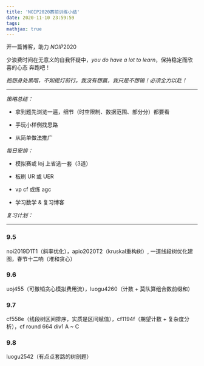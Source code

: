 ```yaml
---
title: 'NOIP2020赛前训练小结'
date: 2020-11-10 23:59:59
tags: 
mathjax: true
---
```


开一篇博客，助力 $NOIP2020$

少浪费时间在无意义的自我怀疑中，$you\ do\ have\ a\ lot\ to\ learn$，保持稳定而欣喜的心态 奔跑吧！

*抱怨身处黑暗，不如提灯前行。我没有想赢，我只是不想输！必须全力以赴！*

-----

*策略总结：*

* 拿到题先浏览一遍，细节（时空限制、数据范围、部分分）都要看

* 手玩小样例找思路

* 从简单做法推广

*每日安排：*

* 模拟赛或 loj 上省选一套（3道）

* 板刷 UR 或 UER

* vp cf 或练 agc

* 学习数学 & 复习博客

*复习计划：*

-----

### 9.5

noi2019D1T1（斜率优化），apio2020T2（kruskal重构树）, 一道线段树优化建图，春节十二响（堆和贪心）

### 9.6

uoj455（可撤销贪心模拟费用流），luogu4260（计数 + 莫队算组合数前缀和）

### 9.7

cf558e（线段树区间排序，实质是区间赋值），cf1194f（期望计数 + 复杂度分析），cf round 664 div1 A ~ C

### 9.8

luogu2542（有点点套路的树剖题）
